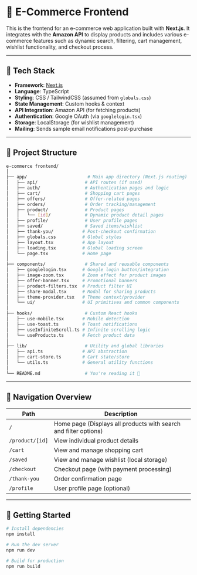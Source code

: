 # 🛒 E-Commerce Frontend

This is the frontend for an e-commerce web application built with **Next.js**. It integrates with the **Amazon API** to display products and includes various e-commerce features such as dynamic search, filtering, cart management, wishlist functionality, and checkout process.

---

## 🚀 Tech Stack

- **Framework**: [Next.js](https://nextjs.org/)
- **Language**: TypeScript
- **Styling**: CSS / TailwindCSS (assumed from `globals.css`)
- **State Management**: Custom hooks & context
- **API Integration**: Amazon API (for fetching products)
- **Authentication**: Google OAuth (via `googlelogin.tsx`)
- **Storage**: LocalStorage (for wishlist management)
- **Mailing**: Sends sample email notifications post-purchase

---

## 📁 Project Structure

```bash
e-commerce frontend/
│
├── app/                       # Main app directory (Next.js routing)
│   ├── api/                  # API routes (if used)
│   ├── auth/                 # Authentication pages and logic
│   ├── cart/                 # Shopping cart pages
│   ├── offers/               # Offer-related pages
│   ├── orders/               # Order tracking/management
│   ├── product/              # Product pages
│   │   └── [id]/             # Dynamic product detail pages
│   ├── profile/              # User profile pages
│   ├── saved/                # Saved items/wishlist
│   ├── thank-you/           # Post-checkout confirmation
│   ├── globals.css          # Global styles
│   ├── layout.tsx           # App layout
│   ├── loading.tsx          # Global loading screen
│   └── page.tsx             # Home page
│
├── components/               # Shared and reusable components
│   ├── googlelogin.tsx      # Google login button/integration
│   ├── image-zoom.tsx       # Zoom effect for product images
│   ├── offer-banner.tsx     # Promotional banners
│   ├── product-filters.tsx  # Product filter UI
│   ├── share-modal.tsx      # Modal for sharing products
│   ├── theme-provider.tsx   # Theme context/provider
│   └── ui/                  # UI primitives and common components
│
├── hooks/                    # Custom React hooks
│   ├── use-mobile.tsx       # Mobile detection
│   ├── use-toast.ts         # Toast notifications
│   ├── useInfiniteScroll.ts # Infinite scrolling logic
│   └── useProducts.ts       # Fetch product data
│
├── lib/                      # Utility and global libraries
│   ├── api.ts               # API abstraction
│   ├── cart-store.ts        # Cart state/store
│   └── utils.ts             # General utility functions
│
└── README.md                 # You're reading it 📘

```

---

## 🧭 Navigation Overview

| Path               | Description                    |
|--------------------|--------------------------------|
| `/`                | Home page (Displays all products with search and filter options) |
| `/product/[id]`    | View individual product details |
| `/cart`            | View and manage shopping cart |
| `/saved`           | View and manage wishlist (local storage) |
| `/checkout`        | Checkout page (with payment processing) |
| `/thank-you`       | Order confirmation page |
| `/profile`         | User profile page (optional) |

---

## 🧪 Getting Started

```bash
# Install dependencies
npm install

# Run the dev server
npm run dev

# Build for production
npm run build
